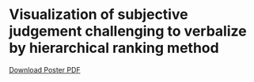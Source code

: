 # Visualization of subjective judgement challenging to verbalize by hierarchical ranking method


[Download Poster PDF](Poster_Pangborn.pdf)
